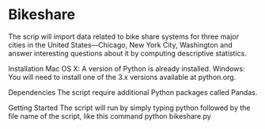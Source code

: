 # Bikeshare
The scrip will import data related to bike share systems for three major cities in the United States—Chicago, New York City, Washington and answer interesting questions about it by computing descriptive statistics.

Installation
Mac OS X: A version of Python is already installed.
Windows: You will need to install one of the 3.x versions available at python.org.

Dependencies
The script require additional Python packages called Pandas.

Getting Started
The script will run by simply typing python followed by the file name of the script, like this command python bikeshare.py